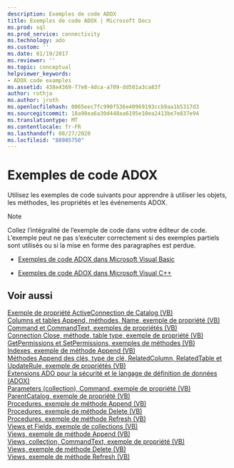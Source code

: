 ```yaml
---
description: Exemples de code ADOX
title: Exemples de code ADOX | Microsoft Docs
ms.prod: sql
ms.prod_service: connectivity
ms.technology: ado
ms.custom: ''
ms.date: 01/19/2017
ms.reviewer: ''
ms.topic: conceptual
helpviewer_keywords:
- ADOX code examples
ms.assetid: 438e4369-f7e8-4dca-a709-dd501a3ca83f
author: rothja
ms.author: jroth
ms.openlocfilehash: 0065eec7fc990f536e40969193ccb9aa1b5317d3
ms.sourcegitcommit: 18a98ea6a30d448aa6195e10ea2413be7e837e94
ms.translationtype: MT
ms.contentlocale: fr-FR
ms.lasthandoff: 08/27/2020
ms.locfileid: "88985750"
---
```

# <a name="adox-code-examples"></a>Exemples de code ADOX
Utilisez les exemples de code suivants pour apprendre à utiliser les objets, les méthodes, les propriétés et les événements ADOX.  
  
> [!NOTE]
>  Collez l’intégralité de l’exemple de code dans votre éditeur de code. L’exemple peut ne pas s’exécuter correctement si des exemples partiels sont utilisés ou si la mise en forme des paragraphes est perdue.  
  
-   [Exemples de code ADOX dans Microsoft Visual Basic](./adox-code-examples-in-microsoft-visual-basic.md)  
  
-   [Exemples de code ADOX dans Microsoft Visual C++](./adox-code-examples-in-microsoft-visual-c.md)  
  
## <a name="see-also"></a>Voir aussi  
 [Exemple de propriété ActiveConnection de Catalog (VB)](./catalog-activeconnection-property-example-vb.md)   
 [Columns et tables Append, méthodes, Name, exemple de propriété (VB)](./columns-and-tables-append-methods-name-property-example-vb.md)   
 [Command et CommandText, exemples de propriétés (VB)](./command-and-commandtext-properties-example-vb.md)   
 [Connection Close, méthode, table type, exemple de propriété (VB)](./connection-close-method-table-type-property-example-vb.md)   
 [GetPermissions et SetPermissions, exemples de méthodes (VB)](./getpermissions-and-setpermissions-methods-example-vb.md)   
 [Indexes, exemple de méthode Append (VB)](./indexes-append-method-example-vb.md)   
 [Méthodes Append des clés, type de clé, RelatedColumn, RelatedTable et UpdateRule, exemple de propriétés (VB)](./keys-append-method-key-type-relatedcolumn-relatedtable-example-vb.md)   
 [Extensions ADO pour la sécurité et le langage de définition de données (ADOX)](../../guide/extensions/ado-extensions-for-data-definition-language-and-security-adox.md)   
 [Parameters (collection), Command, exemple de propriété (VB)](./parameters-collection-command-property-example-vb.md)   
 [ParentCatalog, exemple de propriété (VB)](./parentcatalog-property-example-vb.md)   
 [Procedures, exemple de méthode Append (VB)](./procedures-append-method-example-vb.md)   
 [Procedures, exemple de méthode Delete (VB)](./procedures-delete-method-example-vb.md)   
 [Procedures, exemple de méthode Refresh (VB)](./procedures-refresh-method-example-vb.md)   
 [Views et Fields, exemple de collections (VB)](./views-and-fields-collections-example-vb.md)   
 [Views, exemple de méthode Append (VB)](./views-append-method-example-vb.md)   
 [Views, collection, CommandText, exemple de propriété (VB)](./views-collection-commandtext-property-example-vb.md)   
 [Views, exemple de méthode Delete (VB)](./views-delete-method-example-vb.md)   
 [Views, exemple de méthode Refresh (VB)](./views-refresh-method-example-vb.md)